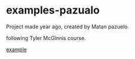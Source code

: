 # examples-pazualo
Project made year ago, created by Matan pazuelo. 


following Tyler McGinnis course.


[example](https://reactfundamentals-4eb32.firebaseapp.com/"Git-Battle")

